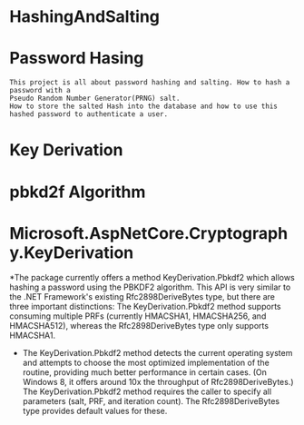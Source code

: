 # HashingAndSalting

# Password Hasing

    This project is all about password hashing and salting. How to hash a password with a 
    Pseudo Random Number Generator(PRNG) salt.
    How to store the salted Hash into the database and how to use this hashed password to authenticate a user.

   # Key Derivation
   # pbkd2f Algorithm 
   
   # Microsoft.AspNetCore.Cryptography.KeyDerivation
   
   *The package currently offers a method KeyDerivation.Pbkdf2 which allows hashing a password using the PBKDF2 algorithm.
     This API is very similar to the .NET Framework's existing Rfc2898DeriveBytes type, but there are three important distinctions:
     The KeyDerivation.Pbkdf2 method supports consuming multiple PRFs (currently HMACSHA1, HMACSHA256, and HMACSHA512), whereas the Rfc2898DeriveBytes type only supports HMACSHA1.
   
  * The KeyDerivation.Pbkdf2 method detects the current operating system and attempts to choose the most optimized 
    implementation of the routine, providing much better performance in certain cases. (On Windows 8,
    it offers around 10x the throughput of Rfc2898DeriveBytes.)
    The KeyDerivation.Pbkdf2 method requires the caller to specify all parameters (salt, PRF, and iteration count). 
    The Rfc2898DeriveBytes type provides default values for these.

